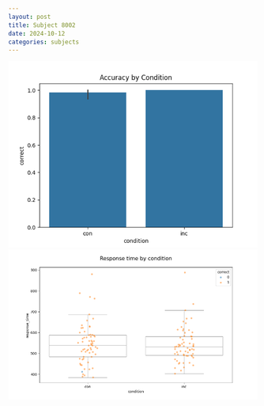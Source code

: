 ```yaml
---
layout: post
title: Subject 8002
date: 2024-10-12
categories: subjects
---
```


![](data/8002/run-11/8002_NF_acc.png)
![](data/8002/run-11/8002_NF_rt.png)
